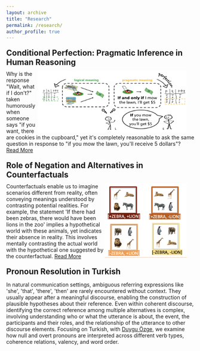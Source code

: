 ```yaml
--- 
layout: archive 
title: "Research" 
permalink: /research/ 
author_profile: true 
---
```


<h2 style="margin: 20px 0px 10px;">Conditional Perfection: Pragmatic Inference in Human Reasoning</h2>

<div style="margin-bottom: 20px;">
<img src="../images/conditionals.png" alt="conditional perfection" style="float: right; margin-right: 20px; width: 400px; height: auto;" />
  Why is the response "Wait, what if I don't?" taken humorously when someone says "if you want, there are cookies in the cupboard," yet it's completely reasonable to ask the same question in response to "if you mow the lawn, you'll receive 5 dollars"?
  <a href="javascript:void(0);" id="readMoreLink1" onclick="toggleText('moreText1')">Read More</a>
  <div class="more-text" id="moreText1" style="display: none;">
    We frequently understand utterances more deeply than their explicit content suggests. For example, "Mary had cheesecake for dessert" often implies she had only cheesecake, and "I ate some of your cookies" suggests I didn't eat all of them. We make these inferences swiftly during real-time language processing. In this project, with <a href="https://psychology.ucsd.edu/people/profiles/dbarner.html" target="_blank">David Barner</a>, we investigate how this feat is accomplished: Do listeners initially adopt a non-logical, pragmatic interpretation or begin with a logical meaning and then enrich the conditional statement via inference?
  </div>
</div>

<h2 style="margin: 20px 0px 10px;"> Role of Negation and Alternatives in Counterfactuals</h2>

<div style="margin-bottom: 20px;">
  <img src="../images/counterfactuals2.png" alt="alternatives" style="float: right; margin-right: 20px; width: 220px; height: auto;" />
  Counterfactuals enable us to imagine scenarios different from reality, often conveying meanings understood by contrasting potential realities. For example, the statement 'If there had been zebras, there would have been lions in the zoo' implies a hypothetical world with these animals, yet indicates their absence in reality. This involves mentally contrasting the actual world with the hypothetical one suggested by the counterfactual.
  <a href="javascript:void(0);" id="readMoreLink2" onclick="toggleText('moreText2')">Read More</a>
  <div class="more-text" id="moreText2" style="display: none;">
    Using web-based eye tracking, with <a href="https://people.ceu.edu/eva_wittenberg" target="_blank">Eva Wittenberg</a>, we focus on how negation and the availability of alternatives shape our mental representations during this process. A negated counterfactual, like 'If there had been no zebras, there would have been no lions in the zoo', suggests a world without these animals, while implicitly confirming their existence. These negated counterfactuals help answer the implicit Question under Discussion (QuD) by reducing uncertainty and creating specific mental images. This interaction indicates that the cognitive effort in comprehending counterfactuals primarily arises from uncertainty over alternative states and QuD accommodation.
  </div>
</div>

<h2 style="margin: 20px 0px 10px;"> Pronoun Resolution in Turkish </h2>

<div style="margin-bottom: 20px;">
  <p> In natural communication settings, ambiguous referring expressions like 'she', 'that', 'there', 'then' are rarely encountered without context. They usually appear after a meaningful discourse, enabling the construction of plausible hypotheses about their reference. Even within coherent discourse, identifying the correct reference among multiple alternatives is complex, involving understanding who or what the utterance is about, the event, the participants and their roles, and the relationship of the utterance to other discourse elements. Focusing on Turkish, with <a href="https://users.metu.edu.tr/duyguo/" target="_blank">Duygu Özge</a>, we examine how null and overt pronouns are interpreted across different verb types, coherence relations, valency, and word order. </p>
</div>

<script>
function toggleText(elementId) {
    var element = document.getElementById(elementId);
    if (element.style.display === "none") {
        element.style.display = "block";
    } else {
        element.style.display = "none";
    }
}
</script>
